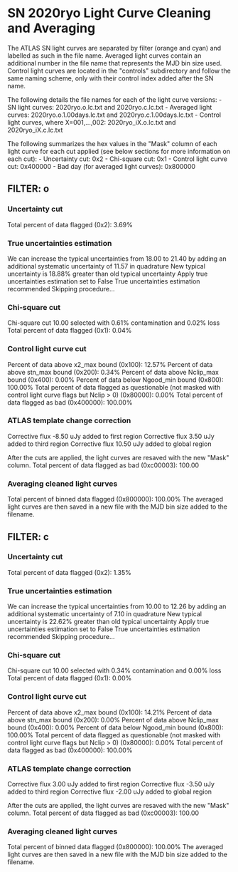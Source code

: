 # SN 2020ryo Light Curve Cleaning and Averaging

The ATLAS SN light curves are separated by filter (orange and cyan) and labelled as such in the file name. Averaged light curves contain an additional number in the file name that represents the MJD bin size used. Control light curves are located in the "controls" subdirectory and follow the same naming scheme, only with their control index added after the SN name.

The following details the file names for each of the light curve versions:
	- SN light curves: 2020ryo.o.lc.txt and 2020ryo.c.lc.txt
	- Averaged light curves: 2020ryo.o.1.00days.lc.txt and 2020ryo.c.1.00days.lc.txt
	- Control light curves, where X=001,...,002: 2020ryo_iX.o.lc.txt and 2020ryo_iX.c.lc.txt

The following summarizes the hex values in the "Mask" column of each light curve for each cut applied (see below sections for more information on each cut): 
	- Uncertainty cut: 0x2
	- Chi-square cut: 0x1
	- Control light curve cut: 0x400000
	- Bad day (for averaged light curves): 0x800000

## FILTER: o

### Uncertainty cut
Total percent of data flagged (0x2): 3.69%

### True uncertainties estimation
We can increase the typical uncertainties from 18.00 to 21.40 by adding an additional systematic uncertainty of 11.57 in quadrature
New typical uncertainty is 18.88% greater than old typical uncertainty
Apply true uncertainties estimation set to False
True uncertainties estimation recommended
Skipping procedure...

### Chi-square cut
Chi-square cut 10.00 selected with 0.61% contamination and 0.02% loss
Total percent of data flagged (0x1): 0.04%

### Control light curve cut
Percent of data above x2_max bound (0x100): 12.57%
Percent of data above stn_max bound (0x200): 0.34%
Percent of data above Nclip_max bound (0x400): 0.00%
Percent of data below Ngood_min bound (0x800): 100.00%
Total percent of data flagged as questionable (not masked with control light curve flags but Nclip > 0) (0x80000): 0.00%
Total percent of data flagged as bad (0x400000): 100.00%

### ATLAS template change correction
Corrective flux -8.50 uJy added to first region
Corrective flux 3.50 uJy added to third region
Corrective flux 10.50 uJy added to global region

After the cuts are applied, the light curves are resaved with the new "Mask" column.
Total percent of data flagged as bad (0xc00003): 100.00

### Averaging cleaned light curves
Total percent of binned data flagged (0x800000): 100.00%
The averaged light curves are then saved in a new file with the MJD bin size added to the filename.

## FILTER: c

### Uncertainty cut
Total percent of data flagged (0x2): 1.35%

### True uncertainties estimation
We can increase the typical uncertainties from 10.00 to 12.26 by adding an additional systematic uncertainty of 7.10 in quadrature
New typical uncertainty is 22.62% greater than old typical uncertainty
Apply true uncertainties estimation set to False
True uncertainties estimation recommended
Skipping procedure...

### Chi-square cut
Chi-square cut 10.00 selected with 0.34% contamination and 0.00% loss
Total percent of data flagged (0x1): 0.00%

### Control light curve cut
Percent of data above x2_max bound (0x100): 14.21%
Percent of data above stn_max bound (0x200): 0.00%
Percent of data above Nclip_max bound (0x400): 0.00%
Percent of data below Ngood_min bound (0x800): 100.00%
Total percent of data flagged as questionable (not masked with control light curve flags but Nclip > 0) (0x80000): 0.00%
Total percent of data flagged as bad (0x400000): 100.00%

### ATLAS template change correction
Corrective flux 3.00 uJy added to first region
Corrective flux -3.50 uJy added to third region
Corrective flux -2.00 uJy added to global region

After the cuts are applied, the light curves are resaved with the new "Mask" column.
Total percent of data flagged as bad (0xc00003): 100.00

### Averaging cleaned light curves
Total percent of binned data flagged (0x800000): 100.00%
The averaged light curves are then saved in a new file with the MJD bin size added to the filename.